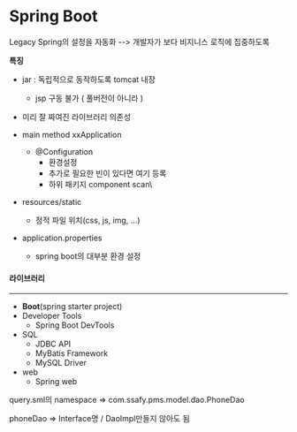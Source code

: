 # Spring  Boot

Legacy Spring의 설정을 자동화 --> 개발자가 보다 비지니스 로직에 집중하도록

**특징**

* jar : 독립적으로 동작하도록 tomcat 내장
  * jsp 구동 불가 ( 풀버전이 아니라 )
* 미리 잘 짜여진 라이브러리 의존성
* main method xxApplication
  - @Configuration
    * 환경설정
    * 추가로 필요한 빈이 있다면 여기 등록
    * 하위 패키지 component scan\

* resources/static
  * 정적 파일 위치(css, js, img, ...)
* application.properties
  * spring boot의 대부분 환경 설정



#### 라이브러리

---

- **Boot**(spring starter project)
- Developer Tools
  - Spring Boot DevTools
- SQL
  - JDBC API
  - MyBatis Framework
  - MySQL Driver
- web
  - Spring web



query.sml의 namespace => com.ssafy.pms.model.dao.PhoneDao

phoneDao => Interface명 / DaoImpl만들지 않아도 됨

